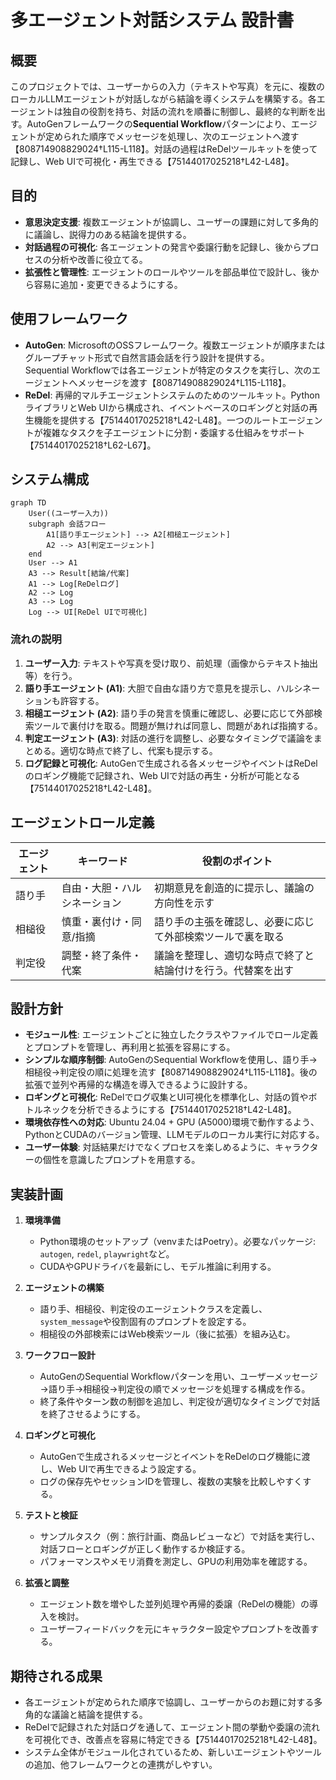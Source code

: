 # 多エージェント対話システム 設計書

## 概要
このプロジェクトでは、ユーザーからの入力（テキストや写真）を元に、複数のローカルLLMエージェントが対話しながら結論を導くシステムを構築する。各エージェントは独自の役割を持ち、対話の流れを順番に制御し、最終的な判断を出す。AutoGenフレームワークの**Sequential Workflow**パターンにより、エージェントが定められた順序でメッセージを処理し、次のエージェントへ渡す【808714908829024†L115-L118】。対話の過程はReDelツールキットを使って記録し、Web UIで可視化・再生できる【75144017025218†L42-L48】。

## 目的
- **意思決定支援**: 複数エージェントが協調し、ユーザーの課題に対して多角的に議論し、説得力のある結論を提供する。
- **対話過程の可視化**: 各エージェントの発言や委譲行動を記録し、後からプロセスの分析や改善に役立てる。
- **拡張性と管理性**: エージェントのロールやツールを部品単位で設計し、後から容易に追加・変更できるようにする。

## 使用フレームワーク
- **AutoGen**: MicrosoftのOSSフレームワーク。複数エージェントが順序またはグループチャット形式で自然言語会話を行う設計を提供する。Sequential Workflowでは各エージェントが特定のタスクを実行し、次のエージェントへメッセージを渡す【808714908829024†L115-L118】。
- **ReDel**: 再帰的マルチエージェントシステムのためのツールキット。PythonライブラリとWeb UIから構成され、イベントベースのロギングと対話の再生機能を提供する【75144017025218†L42-L48】。一つのルートエージェントが複雑なタスクを子エージェントに分割・委譲する仕組みをサポート【75144017025218†L62-L67】。

## システム構成
```mermaid
graph TD
    User((ユーザー入力))
    subgraph 会話フロー
        A1[語り手エージェント] --> A2[相槌エージェント]
        A2 --> A3[判定エージェント]
    end
    User --> A1
    A3 --> Result[結論/代案]
    A1 --> Log[ReDelログ]
    A2 --> Log
    A3 --> Log
    Log --> UI[ReDel UIで可視化]
```

### 流れの説明
1. **ユーザー入力**: テキストや写真を受け取り、前処理（画像からテキスト抽出等）を行う。
2. **語り手エージェント (A1)**: 大胆で自由な語り方で意見を提示し、ハルシネーションも許容する。
3. **相槌エージェント (A2)**: 語り手の発言を慎重に確認し、必要に応じて外部検索ツールで裏付けを取る。問題が無ければ同意し、問題があれば指摘する。
4. **判定エージェント (A3)**: 対話の進行を調整し、必要なタイミングで議論をまとめる。適切な時点で終了し、代案も提示する。
5. **ログ記録と可視化**: AutoGenで生成される各メッセージやイベントはReDelのロギング機能で記録され、Web UIで対話の再生・分析が可能となる【75144017025218†L42-L48】。

## エージェントロール定義
| エージェント | キーワード | 役割のポイント |
|---|---|---|
| 語り手 | 自由・大胆・ハルシネーション | 初期意見を創造的に提示し、議論の方向性を示す |
| 相槌役 | 慎重・裏付け・同意/指摘 | 語り手の主張を確認し、必要に応じて外部検索ツールで裏を取る |
| 判定役 | 調整・終了条件・代案 | 議論を整理し、適切な時点で終了と結論付けを行う。代替案を出す |

## 設計方針
- **モジュール性**: エージェントごとに独立したクラスやファイルでロール定義とプロンプトを管理し、再利用と拡張を容易にする。
- **シンプルな順序制御**: AutoGenのSequential Workflowを使用し、語り手→相槌役→判定役の順に処理を流す【808714908829024†L115-L118】。後の拡張で並列や再帰的な構造を導入できるように設計する。
- **ロギングと可視化**: ReDelでログ収集とUI可視化を標準化し、対話の質やボトルネックを分析できるようにする【75144017025218†L42-L48】。
- **環境依存性への対応**: Ubuntu 24.04 + GPU (A5000)環境で動作するよう、PythonとCUDAのバージョン管理、LLMモデルのローカル実行に対応する。
- **ユーザー体験**: 対話結果だけでなくプロセスを楽しめるように、キャラクターの個性を意識したプロンプトを用意する。

## 実装計画
1. **環境準備**
   - Python環境のセットアップ（venvまたはPoetry）。必要なパッケージ: `autogen`, `redel`, `playwright`など。
   - CUDAやGPUドライバを最新にし、モデル推論に利用する。

2. **エージェントの構築**
   - 語り手、相槌役、判定役のエージェントクラスを定義し、`system_message`や役割固有のプロンプトを設定する。
   - 相槌役の外部検索にはWeb検索ツール（後に拡張）を組み込む。

3. **ワークフロー設計**
   - AutoGenのSequential Workflowパターンを用い、ユーザーメッセージ→語り手→相槌役→判定役の順でメッセージを処理する構成を作る。
   - 終了条件やターン数の制御を追加し、判定役が適切なタイミングで対話を終了させるようにする。

4. **ロギングと可視化**
   - AutoGenで生成されるメッセージとイベントをReDelのログ機能に渡し、Web UIで再生できるよう設定する。
   - ログの保存先やセッションIDを管理し、複数の実験を比較しやすくする。

5. **テストと検証**
   - サンプルタスク（例：旅行計画、商品レビューなど）で対話を実行し、対話フローとロギングが正しく動作するか検証する。
   - パフォーマンスやメモリ消費を測定し、GPUの利用効率を確認する。

6. **拡張と調整**
   - エージェント数を増やした並列処理や再帰的委譲（ReDelの機能）の導入を検討。
   - ユーザーフィードバックを元にキャラクター設定やプロンプトを改善する。

## 期待される成果
- 各エージェントが定められた順序で協調し、ユーザーからのお題に対する多角的な議論と結論を提供する。
- ReDelで記録された対話ログを通して、エージェント間の挙動や委譲の流れを可視化でき、改善点を容易に特定できる【75144017025218†L42-L48】。
- システム全体がモジュール化されているため、新しいエージェントやツールの追加、他フレームワークとの連携がしやすい。
